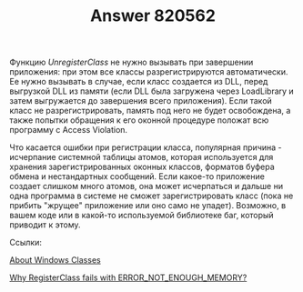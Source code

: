 ﻿---
title: "Answer 820562"
se.owner.user_id: 240512
se.owner.display_name: "MSDN.WhiteKnight"
se.owner.link: "https://ru.stackoverflow.com/users/240512/msdn-whiteknight"
se.answer_id: 820562
se.question_id: 820306
se.post_type: answer
se.score: 2
se.is_accepted: True
---
<p>Функцию <em>UnregisterClass</em> не нужно вызывать при завершении приложения: при этом все классы разрегистрируются автоматически. Ее нужно вызывать в случае, если класс создается из DLL, перед выгрузкой DLL из памяти (если DLL была загружена через LoadLibrary и затем выгружается до завершения всего приложения). Если такой класс не разрегистрировать, память под него не будет освобождена, а также попытки обращения к его оконной процедуре положат всю программу с Access Violation.</p>

<p>Что касается ошибки при регистрации класса, популярная причина - исчерпание системной таблицы атомов, которая используется для хранения зарегистрированных оконных классов, форматов буфера обмена и нестандартных сообщений. Если какое-то приложение создает слишком много атомов, она может исчерпаться и дальше ни одна программа в системе не сможет зарегистрировать класс (пока не прибить "жрущее" приложение или оно само не упадет). Возможно, в вашем коде или в какой-то используемой библиотеке баг, который приводит к этому.</p>

<p>Ссылки:</p>

<p><a href="https://msdn.microsoft.com/en-us/library/windows/desktop/ms633574(v=vs.85).aspx#global" rel="nofollow noreferrer">About Windows Classes</a></p>

<p><a href="https://stackoverflow.com/questions/18893366/why-registerclass-fails-with-error-not-enough-memory">Why RegisterClass fails with ERROR_NOT_ENOUGH_MEMORY?
</a></p>
